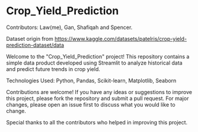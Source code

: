 # Crop_Yield_Prediction

Contributors: Law(me), Gan, Shafiqah and Spencer. 

Dataset origin from https://www.kaggle.com/datasets/patelris/crop-yield-prediction-dataset/data

Welcome to the "Crop_Yield_Prediction" project! This repository contains a simple data product developed using Streamlit to analyze historical data and predict future trends in crop yield.

Technologies Used: Python, Pandas, Scikit-learn, Matplotlib, Seaborn

Contributions are welcome! If you have any ideas or suggestions to improve this project, please fork the repository and submit a pull request. For major changes, please open an issue first to discuss what you would like to change.

Special thanks to all the contributors who helped in improving this project.
